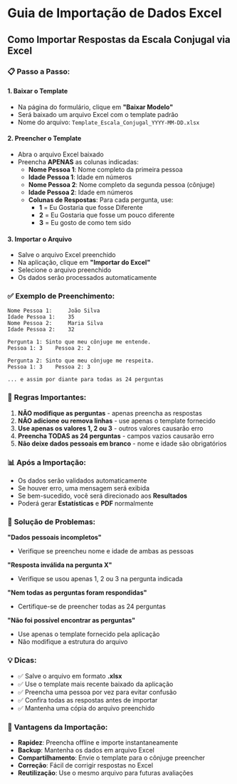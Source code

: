 # Guia de Importação de Dados Excel

## Como Importar Respostas da Escala Conjugal via Excel

### 📋 **Passo a Passo:**

#### 1. **Baixar o Template**
- Na página do formulário, clique em **"Baixar Modelo"**
- Será baixado um arquivo Excel com o template padrão
- Nome do arquivo: `Template_Escala_Conjugal_YYYY-MM-DD.xlsx`

#### 2. **Preencher o Template**
- Abra o arquivo Excel baixado
- Preencha **APENAS** as colunas indicadas:
  - **Nome Pessoa 1**: Nome completo da primeira pessoa
  - **Idade Pessoa 1**: Idade em números
  - **Nome Pessoa 2**: Nome completo da segunda pessoa (cônjuge)
  - **Idade Pessoa 2**: Idade em números
  - **Colunas de Respostas**: Para cada pergunta, use:
    - **1** = Eu Gostaria que fosse Diferente
    - **2** = Eu Gostaria que fosse um pouco diferente
    - **3** = Eu gosto de como tem sido

#### 3. **Importar o Arquivo**
- Salve o arquivo Excel preenchido
- Na aplicação, clique em **"Importar do Excel"**
- Selecione o arquivo preenchido
- Os dados serão processados automaticamente

### ✅ **Exemplo de Preenchimento:**

```
Nome Pessoa 1:     João Silva
Idade Pessoa 1:    35
Nome Pessoa 2:     Maria Silva  
Idade Pessoa 2:    32

Pergunta 1: Sinto que meu cônjuge me entende.
Pessoa 1: 3    Pessoa 2: 2

Pergunta 2: Sinto que meu cônjuge me respeita.
Pessoa 1: 3    Pessoa 2: 3

... e assim por diante para todas as 24 perguntas
```

### 🚨 **Regras Importantes:**

1. **NÃO modifique as perguntas** - apenas preencha as respostas
2. **NÃO adicione ou remova linhas** - use apenas o template fornecido
3. **Use apenas os valores 1, 2 ou 3** - outros valores causarão erro
4. **Preencha TODAS as 24 perguntas** - campos vazios causarão erro
5. **Não deixe dados pessoais em branco** - nome e idade são obrigatórios

### 📊 **Após a Importação:**

- Os dados serão validados automaticamente
- Se houver erro, uma mensagem será exibida
- Se bem-sucedido, você será direcionado aos **Resultados**
- Poderá gerar **Estatísticas** e **PDF** normalmente

### 🔧 **Solução de Problemas:**

**"Dados pessoais incompletos"**
- Verifique se preencheu nome e idade de ambas as pessoas

**"Resposta inválida na pergunta X"**
- Verifique se usou apenas 1, 2 ou 3 na pergunta indicada

**"Nem todas as perguntas foram respondidas"**
- Certifique-se de preencher todas as 24 perguntas

**"Não foi possível encontrar as perguntas"**
- Use apenas o template fornecido pela aplicação
- Não modifique a estrutura do arquivo

### 💡 **Dicas:**

- ✅ Salve o arquivo em formato **.xlsx**
- ✅ Use o template mais recente baixado da aplicação
- ✅ Preencha uma pessoa por vez para evitar confusão
- ✅ Confira todas as respostas antes de importar
- ✅ Mantenha uma cópia do arquivo preenchido

### 🎯 **Vantagens da Importação:**

- **Rapidez**: Preencha offline e importe instantaneamente
- **Backup**: Mantenha os dados em arquivo Excel
- **Compartilhamento**: Envie o template para o cônjuge preencher
- **Correção**: Fácil de corrigir respostas no Excel
- **Reutilização**: Use o mesmo arquivo para futuras avaliações
